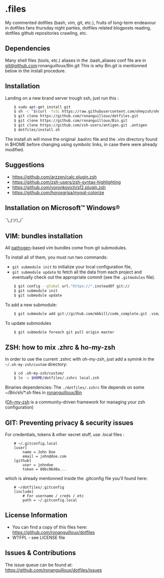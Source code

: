 .files
=======

My commented dotfiles (bash, vim, git, etc.), 
fruits of long-term endeavour in dotfiles fans thursday night parties, 
dotfiles related blogposts reading, dotfiles github repositories crawling, etc.


Dependencies
------------

Many shell files (tools, etc.) aliases in the .bash_aliases conf file are in git@github.com:ronanguilloux/Bin.git
This is why Bin.git is mentionned below in the install procedure.


Installation
------------

Landing on a new brand server trough ssh, just run this :

``` bash
    $ sudo apt-get install git 
    $ sh -c "$(curl -fsSL https://raw.githubusercontent.com/ohmyzsh/ohmyzsh/master/tools/install.sh)"
    $ git clone https://github.com/ronanguilloux/dotfiles.git
    $ git clone https://github.com/ronanguilloux/Bin.git
    $ git clone https://github.com/zsh-users/antigen.git .antigen
    $ dotfiles/install.sh
```

The install.sh will move the original .bashrc file and the .vim directory found in $HOME before changing using symbolic links, in case there were already modified.

Suggestions
-----------

- https://github.com/arzzen/calc.plugin.zsh
- https://github.com/zsh-users/zsh-syntax-highlighting
- https://github.com/voronkovich/sf2.plugin.zsh
- https://github.com/horosgrisa/mysql-colorize



Installation on Microsoft™ Windows®
-----------------------------------

¯\\\_(ツ)\_/¯

VIM: bundles installation
-------------------------

All [pathogen](http://www.vim.org/scripts/script.php?script_id=2332)-based vim bundles come from git submodules.


To install all of them, you must run two commands: 
* `git submodule init` to initialize your local configuration file, 
* `git submodule update` to fetch all the data from each project and eventually check out the appropriate commit (see the `.gitmodules` file).

``` bash
    $ git config --global url."https://".insteadOf git://
    $ git submodule init
    $ git submodule update
```

To add a new submodule:

``` bash
    $ git submodule add git://github.com/mbbill/code_complete.git .vim/bundle/code_complete
```

To update submodules
``` bash
    $ git submodule foreach git pull origin master
```

ZSH: how to mix .zhrc & ho-my-zsh
---------------------------------

In order to use the current .zshrc with oh-my-zsh, just add a symink in the `~/.oh-my-zsh/custom` directory:

``` bash
    $ cd .oh-my-zsh/custom/
    $ ln -s $HOME/dotfiles/.zshrc local.zsh
```

Binaries dependencies: The `./dotfiles/.zshrc` file depends on some ~/Bin/sh/*.sh files in [ronanguilloux/Bin](https://github.com/ronanguilloux/Bin/tree/master/sh)

([Oh-my-zsh](https://github.com/robbyrussell/oh-my-zsh) is a community-driven framework for managing your zsh configuration)

GIT: Preventing privacy & security issues
-----------------------------------------

For credentials, tokens & other secret stuff, use .local files :

```
    # ~/.gitconfig.local
    [user]
        name = John Doe
        email = john@doe.com
    [github]
        user = johndoe
        token = 88bc06d8a...
```

which is already mentionned inside the .gitconfig file you'll found here:


```
    # ~/dotfiles/.gitconfig
    [include]
        # For username / creds / etc
        path = ~/.gitconfig.local
```


License Information
-------------------

* You can find a copy of this files here: https://github.com/ronanguilloux/dotfiles
* WTFPL - see LICENSE file


Issues & Contributions
----------------------

The issue queue can be found at: https://github.com/ronanguilloux/dotfiles/issues

